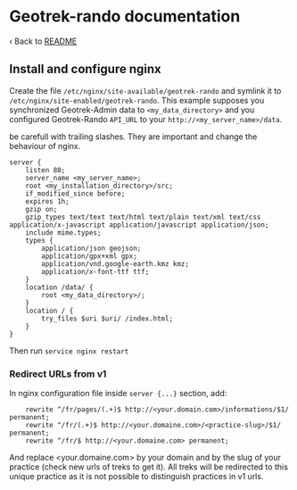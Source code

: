 # Geotrek-rando documentation

‹ Back to [README](README.md)

## Install and configure nginx

Create the file `/etc/nginx/site-available/geotrek-rando` and symlink it to
`/etc/nginx/site-enabled/geotrek-rando`. This example supposes you synchronized
Geotrek-Admin data to `<my_data_directory>` and you configured Geotrek-Rando
`API_URL` to your `http://<my_server_name>/data`.

be carefull with trailing slashes. They are important and change the behaviour of nginx.

```
server {
    listen 80;
    server_name <my_server_name>;
    root <my_installation_directory>/src;
    if_modified_since before;
    expires 1h;
    gzip on;
    gzip_types text/text text/html text/plain text/xml text/css application/x-javascript application/javascript application/json;
    include mime.types;
    types {
        application/json geojson;
        application/gpx+xml gpx;
        application/vnd.google-earth.kmz kmz;
        application/x-font-ttf ttf;
    }
    location /data/ {
        root <my_data_directory>/;
    }
    location / {
        try_files $uri $uri/ /index.html;
    }
}
```

Then run `service nginx restart`

### Redirect URLs from v1

In nginx configuration file inside `server {...}` section, add:

```
    rewrite ^/fr/pages/(.+)$ http://<your.domain.com>/informations/$1/ permanent;
    rewrite ^/fr/(.+)$ http://<your.domaine.com>/<practice-slug>/$1/ permanent;
    rewrite ^/fr/$ http://<your.domaine.com> permanent;
```

And replace <your.domaine.com> by your domain and <practice-slug> by the slug of your practice (check new urls of treks to get it).
All treks will be redirected to this unique practice as it is not possible to distinguish practices in v1 urls.
